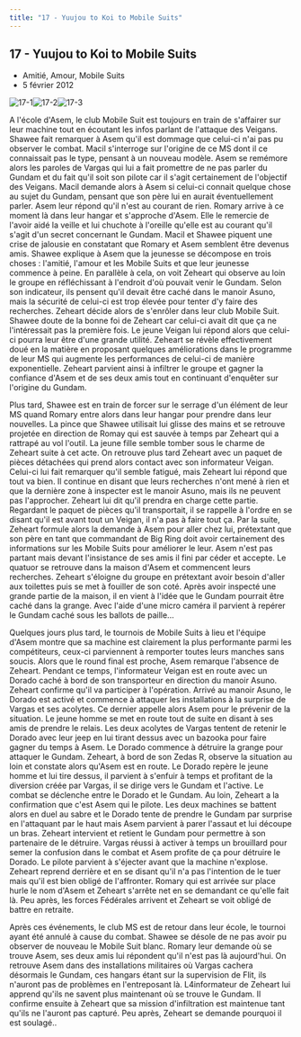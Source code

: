```yaml
---
title: "17 - Yuujou to Koi to Mobile Suits"
---
```


17 - Yuujou to Koi to Mobile Suits
----------------------------------

* Amitié, Amour, Mobile Suits
* 5 février 2012


![17-1](/images/mini/images-stories-saga-gundamage-episodes-_tb_150x84_17-1.jpg)![17-2](/images/mini/images-stories-saga-gundamage-episodes-_tb_150x84_17-2.jpg)![17-3](/images/mini/images-stories-saga-gundamage-episodes-_tb_150x84_17-3.jpg) 


A l'école d'Asem, le club Mobile Suit est toujours en train de s'affairer sur leur machine tout en écoutant les infos parlant de l'attaque des Veigans. Shawee fait remarquer à Asem qu'il est dommage que celui-ci n'ai pas pu observer le combat. Macil s'interroge sur l'origine de ce MS dont il ce connaissait pas le type, pensant à un nouveau modèle. Asem se remémore alors les paroles de Vargas qui lui a fait promettre de ne pas parler du Gundam et du fait qu'il soit son pilote car il s'agit certainement de l'objectif des Veigans. Macil demande alors à Asem si celui-ci connait quelque chose au sujet du Gundam, pensant que son père lui en aurait éventuellement parler. Asem leur répond qu'il n'est au courant de rien. Romary arrive à ce moment là dans leur hangar et s'approche d'Asem. Elle le remercie de l'avoir aidé la veille et lui chuchote à l'oreille qu'elle est au courant qu'il s'agit d'un secret concernant le Gundam. Macil et Shawee piquent une crise de jalousie en constatant que Romary et Asem semblent être devenus amis. Shawee explique à Asem que la jeunesse se décompose en trois choses : l'amitié, l'amour et les Mobile Suits et que leur jeunesse commence à peine. En parallèle à cela, on voit Zeheart qui observe au loin le groupe en réfléchissant à l'endroit d'où pouvait venir le Gundam. Selon son indicateur, ils pensent qu'il devait être caché dans le manoir Asuno, mais la sécurité de celui-ci est trop élevée pour tenter d'y faire des recherches. Zeheart décide alors de s'enrôler dans leur club Mobile Suit. Shawee doute de la bonne foi de Zeheart car celui-ci avait dit que ça ne l'intéressait pas la première fois. Le jeune Veigan lui répond alors que celui-ci pourra leur être d'une grande utilité. Zeheart se révèle effectivement doué en la matière en proposant quelques améliorations dans le programme de leur MS qui augmente les performances de celui-ci de manière exponentielle. Zeheart parvient ainsi à infiltrer le groupe et gagner la confiance d'Asem et de ses deux amis tout en continuant d'enquêter sur l'origine du Gundam.


Plus tard, Shawee est en train de forcer sur le serrage d'un élément de leur MS quand Romary entre alors dans leur hangar pour prendre dans leur nouvelles. La pince que Shawee utilisait lui glisse des mains et se retrouve projetée en direction de Romay qui est sauvée à temps par Zeheart qui a rattrapé au vol l'outil. La jeune fille semble tomber sous le charme de Zeheart suite à cet acte. On retrouve plus tard Zeheart avec un paquet de pièces détachées qui prend alors contact avec son informateur Veigan. Celui-ci lui fait remarquer qu'il semble fatigué, mais Zeheart lui répond que tout va bien. Il continue en disant que leurs recherches n'ont mené à rien et que la dernière zone à inspecter est le manoir Asuno, mais ils ne peuvent pas l'approcher. Zeheart lui dit qu'il prendra en charge cette partie. Regardant le paquet de pièces qu'il transportait, il se rappelle à l'ordre en se disant qu'il est avant tout un Veigan, il n'a pas à faire tout ça. Par la suite, Zeheart formule alors la demande à Asem pour aller chez lui, prétextant que son père en tant que commandant de Big Ring doit avoir certainement des informations sur les Mobile Suits pour améliorer le leur. Asem n'est pas partant mais devant l'insistance de ses amis il fini par céder et accepte. Le quatuor se retrouve dans la maison d'Asem et commencent leurs recherches. Zeheart s'éloigne du groupe en prétextant avoir besoin d'aller aux toilettes puis se met à fouiller de son coté. Après avoir inspecté une grande partie de la maison, il en vient à l'idée que le Gundam pourrait être caché dans la grange. Avec l'aide d'une micro caméra il parvient à repérer le Gundam caché sous les ballots de paille...


Quelques jours plus tard, le tournois de Mobile Suits à lieu et l'équipe d'Asem montre que sa machine est clairement la plus performante parmi les compétiteurs, ceux-ci parviennent à remporter toutes leurs manches sans soucis. Alors que le round final est proche, Asem remarque l'absence de Zeheart. Pendant ce temps, l'informateur Veigan est en route avec un Dorado caché à bord de son transporteur en direction du manoir Asuno. Zeheart confirme qu'il va participer à l'opération. Arrivé au manoir Asuno, le Dorado est activé et commence à attaquer les installations à la surprise de Vargas et ses acolytes. Ce dernier appelle alors Asem pour le prévenir de la situation. Le jeune homme se met en route tout de suite en disant à ses amis de prendre le relais. Les deux acolytes de Vargas tentent de retenir le Dorado avec leur jeep en lui tirant dessus avec un bazooka pour faire gagner du temps à Asem. Le Dorado commence à détruire la grange pour attaquer le Gundam. Zeheart, à bord de son Zedas R, observe la situation au loin et constate alors qu'Asem est en route. Le Dorado repère le jeune homme et lui tire dessus, il parvient à s'enfuir à temps et profitant de la diversion créée par Vargas, il se dirige vers le Gundam et l'active. Le combat se déclenche entre le Dorado et le Gundam. Au loin, Zeheart a la confirmation que c'est Asem qui le pilote. Les deux machines se battent alors en duel au sabre et le Dorado tente de prendre le Gundam par surprise en l'attaquant par le haut mais Asem parvient à parer l'assaut et lui découpe un bras. Zeheart intervient et retient le Gundam pour permettre à son partenaire de le détruire. Vargas réussi à activer à temps un brouillard pour semer la confusion dans le combat et Asem profite de ça pour détruire le Dorado. Le pilote parvient à s'éjecter avant que la machine n'explose. Zeheart reprend derrière et en se disant qu'il n'a pas l'intention de le tuer mais qu'il est bien obligé de l'affronter. Romary qui est arrivée sur place hurle le nom d'Asem et Zeheart s'arrête net en se demandant ce qu'elle fait là. Peu après, les forces Fédérales arrivent et Zeheart se voit obligé de battre en retraite.


Après ces événements, le club MS est de retour dans leur école, le tournoi ayant été annulé à cause du combat. Shawee se désole de ne pas avoir pu observer de nouveau le Mobile Suit blanc. Romary leur demande où se trouve Asem, ses deux amis lui répondent qu'il n'est pas là aujourd'hui. On retrouve Asem dans des installations militaires où Vargas cachera désormais le Gundam, ces hangars étant sur la supervision de Flit, ils n'auront pas de problèmes en l'entreposant là. L4informateur de Zeheart lui apprend qu'ils ne savent plus maintenant où se trouve le Gundam. Il confirme ensuite à Zeheart que sa mission d'infiltration est maintenue tant qu'ils ne l'auront pas capturé. Peu après, Zeheart se demande pourquoi il est soulagé..


 

